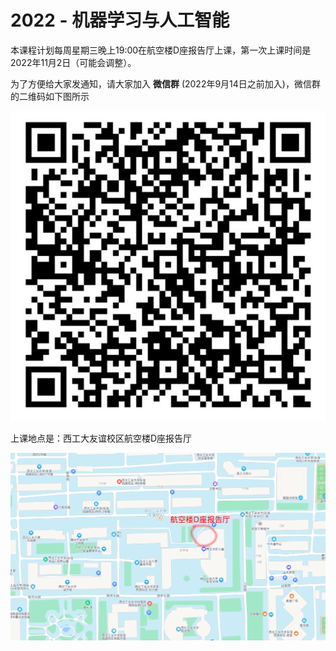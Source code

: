 # 2022 - 机器学习与人工智能



本课程计划每周星期三晚上19:00在航空楼D座报告厅上课，第一次上课时间是2022年11月2日（可能会调整）。



为了方便给大家发通知，请大家加入 **微信群** (2022年9月14日之前加入)，微信群的二维码如下图所示

![qrcode](images/2022-mlai-wechat-group_s.jpg)

上课地点是：西工大友谊校区航空楼D座报告厅

![hangkonglou_d](images/hangkonglou_d.png)


